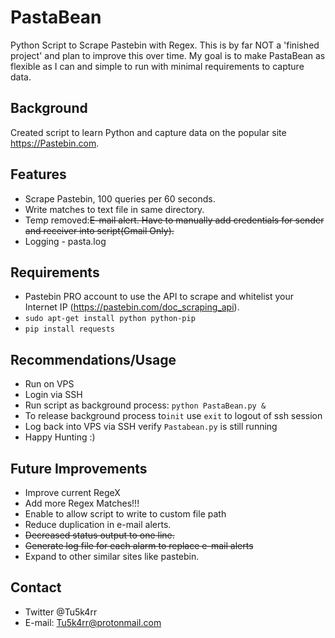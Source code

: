 # PastaBean
Python Script to Scrape Pastebin with Regex. This is by far  NOT a 'finished project' and plan to improve this over time.
My goal is to make PastaBean as flexible as I can and simple to run with minimal requirements to capture data.

## Background
Created script to learn Python and capture data on the popular site https://Pastebin.com.

## Features
- Scrape Pastebin, 100 queries per 60 seconds.
- Write matches to text file in same directory.
- Temp removed:~~E-mail alert. Have to manually add credentials for sender and receiver  into script(Gmail Only).~~
- Logging  - pasta.log

## Requirements
- Pastebin PRO account to use the API to scrape and whitelist your Internet IP (https://pastebin.com/doc_scraping_api).
- `sudo apt-get install python python-pip`
- `pip install requests`

## Recommendations/Usage
- Run on VPS
- Login via SSH
- Run script as background process: `python PastaBean.py &`
- To release background process to`init` use `exit` to logout of ssh session
- Log back into VPS via SSH verify `Pastabean.py` is still running
- Happy Hunting :)

## Future Improvements 
- Improve current RegeX
- Add more Regex Matches!!!
- Enable to allow script to write to custom file path
- Reduce duplication in e-mail alerts.
- ~~Decreased status output to one line.~~
- ~~Generate log file for each alarm to replace e-mail alerts~~
- Expand to other similar sites like pastebin.


## Contact
- Twitter @Tu5k4rr
- E-mail: Tu5k4rr@protonmail.com


